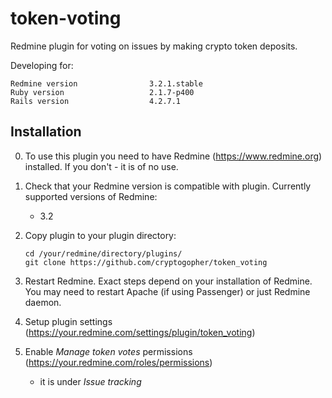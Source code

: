 # token-voting

Redmine plugin for voting on issues by making crypto token deposits.

Developing for:
```
Redmine version                3.2.1.stable
Ruby version                   2.1.7-p400
Rails version                  4.2.7.1
```

## Installation

0. To use this plugin you need to have Redmine (https://www.redmine.org) installed. If you don't - it is of no use.

1. Check that your Redmine version is compatible with plugin. Currently supported versions of Redmine:
   - 3.2

2. Copy plugin to your plugin directory:
   ```
   cd /your/redmine/directory/plugins/
   git clone https://github.com/cryptogopher/token_voting
   ```

3. Restart Redmine. Exact steps depend on your installation of Redmine. You may need to restart Apache (if using Passenger) or just Redmine daemon.

4. Setup plugin settings (https://your.redmine.com/settings/plugin/token_voting)

5. Enable _Manage token votes_ permissions (https://your.redmine.com/roles/permissions)
   - it is under _Issue tracking_
